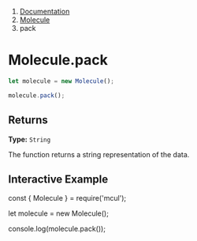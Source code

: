 <!-- WARNING: Edit this file in /docs-template -->

<nav aria-label="breadcrumb">
  <ol class="breadcrumb">
    <li class="breadcrumb-item"><a href="/doc/">Documentation</a></li>
    <li class="breadcrumb-item"><a href="/doc/molecule/">Molecule</a></li>
    <li class="breadcrumb-item active" aria-current="page">pack</li>
  </ol>
</nav>

# Molecule.pack

```js
let molecule = new Molecule();

molecule.pack();
```

## Returns

**Type:** `String`

The function returns a string representation of the data.

## Interactive Example

<div data-example><p class="d-none my-5">const { Molecule } = require('mcul');

let molecule = new Molecule();

console.log(molecule.pack());</p></div>